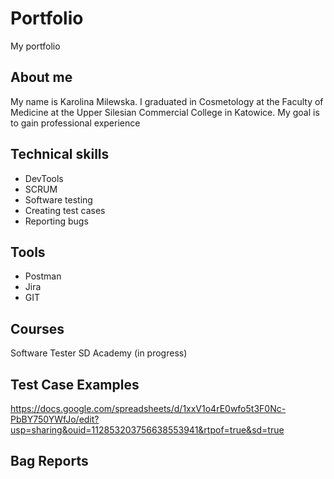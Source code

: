 # Portfolio
My portfolio
## About me
My name is Karolina Milewska. I graduated in Cosmetology at the Faculty of Medicine at the Upper Silesian Commercial College in Katowice. My goal is to gain professional experience
## Technical skills
* DevTools
* SCRUM
* Software testing
* Creating test cases
* Reporting bugs
## Tools
* Postman
* Jira
* GIT
## Courses
Software Tester SD Academy (in progress)
## Test Case Examples
https://docs.google.com/spreadsheets/d/1xxV1o4rE0wfo5t3F0Nc-PbBY750YWfJo/edit?usp=sharing&ouid=112853203756638553941&rtpof=true&sd=true
## Bag Reports 


